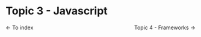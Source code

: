 # Topic 3 - Javascript

<style type="text/css">
p {
  display: flex;
  justify-content: space-between;
}
</style>

<p>
  <a src="../README.md"><- To index</a>
  <a src="./topic3.md">Topic 4 - Frameworks -></a>
</p>

